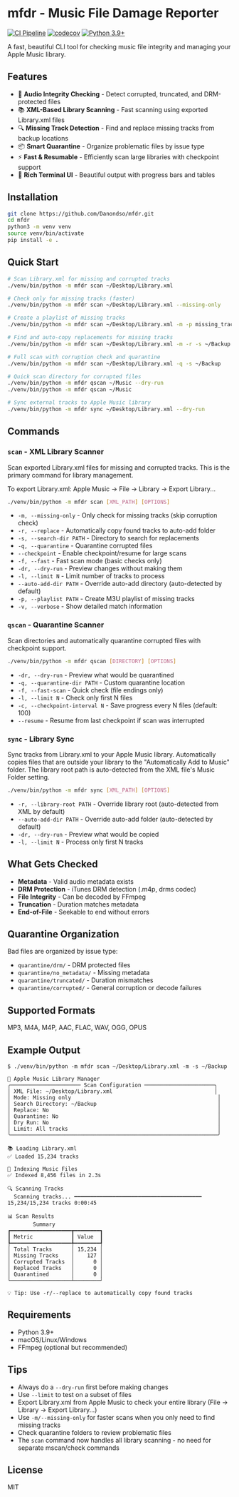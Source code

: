 # mfdr - Music File Damage Reporter

[![CI Pipeline](https://github.com/Danondso/mfdr/actions/workflows/ci.yml/badge.svg)](https://github.com/Danondso/mfdr/actions/workflows/ci.yml)
[![codecov](https://codecov.io/gh/Danondso/mfdr/branch/main/graph/badge.svg)](https://codecov.io/gh/Danondso/mfdr)
[![Python 3.9+](https://img.shields.io/badge/python-3.9+-blue)](https://www.python.org/)

A fast, beautiful CLI tool for checking music file integrity and managing your Apple Music library.

## Features

- 🎵 **Audio Integrity Checking** - Detect corrupted, truncated, and DRM-protected files
- 📚 **XML-Based Library Scanning** - Fast scanning using exported Library.xml files
- 🔍 **Missing Track Detection** - Find and replace missing tracks from backup locations
- 📦 **Smart Quarantine** - Organize problematic files by issue type
- ⚡ **Fast & Resumable** - Efficiently scan large libraries with checkpoint support
- 🎨 **Rich Terminal UI** - Beautiful output with progress bars and tables

## Installation

```bash
git clone https://github.com/Danondso/mfdr.git
cd mfdr
python3 -m venv venv
source venv/bin/activate
pip install -e .
```

## Quick Start

```bash
# Scan Library.xml for missing and corrupted tracks
./venv/bin/python -m mfdr scan ~/Desktop/Library.xml

# Check only for missing tracks (faster)
./venv/bin/python -m mfdr scan ~/Desktop/Library.xml --missing-only

# Create a playlist of missing tracks
./venv/bin/python -m mfdr scan ~/Desktop/Library.xml -m -p missing_tracks.m3u

# Find and auto-copy replacements for missing tracks
./venv/bin/python -m mfdr scan ~/Desktop/Library.xml -m -r -s ~/Backup

# Full scan with corruption check and quarantine
./venv/bin/python -m mfdr scan ~/Desktop/Library.xml -q -s ~/Backup

# Quick scan directory for corrupted files
./venv/bin/python -m mfdr qscan ~/Music --dry-run
./venv/bin/python -m mfdr qscan ~/Music

# Sync external tracks to Apple Music library
./venv/bin/python -m mfdr sync ~/Desktop/Library.xml --dry-run
```

## Commands

### `scan` - XML Library Scanner  
Scan exported Library.xml files for missing and corrupted tracks. This is the primary command for library management.

To export Library.xml: Apple Music → File → Library → Export Library...

```bash
./venv/bin/python -m mfdr scan [XML_PATH] [OPTIONS]
```
- `-m, --missing-only` - Only check for missing tracks (skip corruption check)
- `-r, --replace` - Automatically copy found tracks to auto-add folder
- `-s, --search-dir PATH` - Directory to search for replacements
- `-q, --quarantine` - Quarantine corrupted files
- `--checkpoint` - Enable checkpoint/resume for large scans
- `-f, --fast` - Fast scan mode (basic checks only)
- `-dr, --dry-run` - Preview changes without making them
- `-l, --limit N` - Limit number of tracks to process
- `--auto-add-dir PATH` - Override auto-add directory (auto-detected by default)
- `-p, --playlist PATH` - Create M3U playlist of missing tracks
- `-v, --verbose` - Show detailed match information

### `qscan` - Quarantine Scanner
Scan directories and automatically quarantine corrupted files with checkpoint support.

```bash
./venv/bin/python -m mfdr qscan [DIRECTORY] [OPTIONS]
```
- `-dr, --dry-run` - Preview what would be quarantined
- `-q, --quarantine-dir PATH` - Custom quarantine location
- `-f, --fast-scan` - Quick check (file endings only)
- `-l, --limit N` - Check only first N files
- `-c, --checkpoint-interval N` - Save progress every N files (default: 100)
- `--resume` - Resume from last checkpoint if scan was interrupted

### `sync` - Library Sync
Sync tracks from Library.xml to your Apple Music library. Automatically copies files that are outside your library to the "Automatically Add to Music" folder. The library root path is auto-detected from the XML file's Music Folder setting.

```bash
./venv/bin/python -m mfdr sync [XML_PATH] [OPTIONS]
```
- `-r, --library-root PATH` - Override library root (auto-detected from XML by default)
- `--auto-add-dir PATH` - Override auto-add folder (auto-detected by default)
- `-dr, --dry-run` - Preview what would be copied
- `-l, --limit N` - Process only first N tracks


## What Gets Checked

- **Metadata** - Valid audio metadata exists
- **DRM Protection** - iTunes DRM detection (.m4p, drms codec)
- **File Integrity** - Can be decoded by FFmpeg
- **Truncation** - Duration matches metadata
- **End-of-File** - Seekable to end without errors

## Quarantine Organization

Bad files are organized by issue type:
- `quarantine/drm/` - DRM protected files
- `quarantine/no_metadata/` - Missing metadata
- `quarantine/truncated/` - Duration mismatches  
- `quarantine/corrupted/` - General corruption or decode failures

## Supported Formats

MP3, M4A, M4P, AAC, FLAC, WAV, OGG, OPUS

## Example Output

```console
$ ./venv/bin/python -m mfdr scan ~/Desktop/Library.xml -m -s ~/Backup

🎵 Apple Music Library Manager
╭────────────────────── Scan Configuration ──────────────────────╮
│ XML File: ~/Desktop/Library.xml                                │
│ Mode: Missing only                                              │
│ Search Directory: ~/Backup                                      │
│ Replace: No                                                     │
│ Quarantine: No                                                  │
│ Dry Run: No                                                     │
│ Limit: All tracks                                               │
╰─────────────────────────────────────────────────────────────────╯

📚 Loading Library.xml
✅ Loaded 15,234 tracks

📂 Indexing Music Files
✅ Indexed 8,456 files in 2.3s

🔍 Scanning Tracks
  Scanning tracks... ━━━━━━━━━━━━━━━━━━━━━━━━━━━━━━━━━━━━━━━━ 15,234/15,234 tracks 0:00:45

📊 Scan Results
        Summary         
┏━━━━━━━━━━━━━━━━━━━┳━━━━━━━━┓
┃ Metric            ┃ Value  ┃
┡━━━━━━━━━━━━━━━━━━━╇━━━━━━━━┩
│ Total Tracks      │ 15,234 │
│ Missing Tracks    │    127 │
│ Corrupted Tracks  │      0 │
│ Replaced Tracks   │      0 │
│ Quarantined       │      0 │
└───────────────────┴────────┘

💡 Tip: Use -r/--replace to automatically copy found tracks
```

## Requirements

- Python 3.9+
- macOS/Linux/Windows
- FFmpeg (optional but recommended)

## Tips

- Always do a `--dry-run` first before making changes
- Use `--limit` to test on a subset of files
- Export Library.xml from Apple Music to check your entire library (File → Library → Export Library...)
- Use `-m/--missing-only` for faster scans when you only need to find missing tracks
- Check quarantine folders to review problematic files
- The `scan` command now handles all library scanning - no need for separate mscan/check commands

## License

MIT